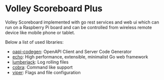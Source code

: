 # Volley Scoreboard Plus

Volley Scoreboard implemented with go rest services and web ui which can run on a Raspberry Pi board and can be controlled from wireless remote device like mobile phone or tablet.

Below a list of used libraries:
  * [oapi-codegen](https://github.com/deepmap/oapi-codegen): OpenAPI Client and Server Code Generator
  * [echo](https://echo.labstack.com/): High performance, extensible, minimalist Go web framework
  * [lumberjack](https://github.com/natefinch/lumberjack): Log rolling files
  * [cobra](https://github.com/spf13/cobra): Command like support
  * [viper](https://github.com/spf13/viper): Flags and file configuration
